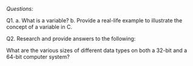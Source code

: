 *Questions:*

Q1. a. What is a variable?
   b. Provide a real-life example to illustrate the concept of a variable in C.

Q2. Research and provide answers to the following:

   What are the various sizes of different data types on both a 32-bit and a 64-bit computer system?
